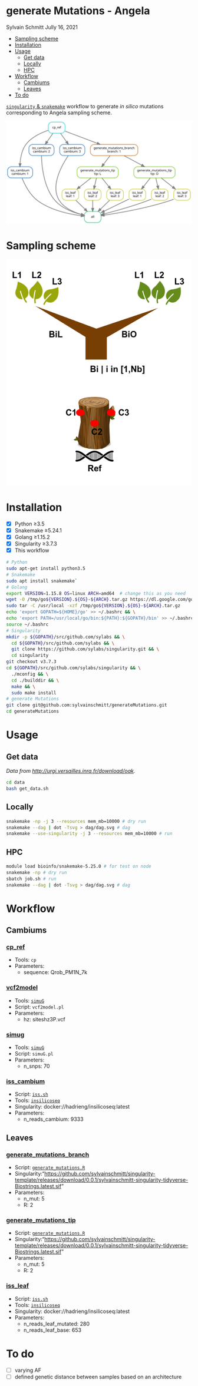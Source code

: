 generate Mutations - Angela
================
Sylvain Schmitt
Jully 16, 2021

  - [Sampling scheme](#sampling-scheme)
  - [Installation](#installation)
  - [Usage](#usage)
      - [Get data](#get-data)
      - [Locally](#locally)
      - [HPC](#hpc)
  - [Workflow](#workflow)
      - [Cambiums](#cambiums)
      - [Leaves](#leaves)
  - [To do](#to-do)

[`singularity` &
`snakemake`](https://github.com/sylvainschmitt/snakemake_singularity)
workflow to generate *in silico* mutations corresponding to Angela
sampling scheme.

![](dag/dag.minimal.svg)<!-- -->

# Sampling scheme

<img src="dag/sampling.png" width="636" />

# Installation

  - [x] Python ≥3.5
  - [x] Snakemake ≥5.24.1
  - [x] Golang ≥1.15.2
  - [x] Singularity ≥3.7.3
  - [x] This workflow

<!-- end list -->

``` bash
# Python
sudo apt-get install python3.5
# Snakemake
sudo apt install snakemake`
# Golang
export VERSION=1.15.8 OS=linux ARCH=amd64  # change this as you need
wget -O /tmp/go${VERSION}.${OS}-${ARCH}.tar.gz https://dl.google.com/go/go${VERSION}.${OS}-${ARCH}.tar.gz && \
sudo tar -C /usr/local -xzf /tmp/go${VERSION}.${OS}-${ARCH}.tar.gz
echo 'export GOPATH=${HOME}/go' >> ~/.bashrc && \
echo 'export PATH=/usr/local/go/bin:${PATH}:${GOPATH}/bin' >> ~/.bashrc && \
source ~/.bashrc
# Singularity
mkdir -p ${GOPATH}/src/github.com/sylabs && \
  cd ${GOPATH}/src/github.com/sylabs && \
  git clone https://github.com/sylabs/singularity.git && \
  cd singularity
git checkout v3.7.3
cd ${GOPATH}/src/github.com/sylabs/singularity && \
  ./mconfig && \
  cd ./builddir && \
  make && \
  sudo make install
# generate Mutations
git clone git@github.com:sylvainschmitt/generateMutations.git
cd generateMutations
```

# Usage

## Get data

*Data from <http://urgi.versailles.inra.fr/download/oak>.*

``` bash
cd data
bash get_data.sh
```

## Locally

``` bash
snakemake -np -j 3 --resources mem_mb=10000 # dry run
snakemake --dag | dot -Tsvg > dag/dag.svg # dag
snakemake --use-singularity -j 3 --resources mem_mb=10000 # run
```

## HPC

``` bash
module load bioinfo/snakemake-5.25.0 # for test on node
snakemake -np # dry run
sbatch job.sh # run
snakemake --dag | dot -Tsvg > dag/dag.svg # dag
```

# Workflow

## Cambiums

### [cp\_ref](https://github.com/sylvainschmitt/generateMutations/blob/angela/rules/cp_ref.smk)

  - Tools: `cp`
  - Parameters:
      - sequence: Qrob\_PM1N\_7k

### [vcf2model](https://github.com/sylvainschmitt/generateMutations/blob/angela/rules/vcf2model.smk)

  - Tools: [`simuG`](https://github.com/yjx1217/simuG)
  - Script: `vcf2model.pl`
  - Parameters:
      - hz: siteshz3P.vcf

### [simug](https://github.com/sylvainschmitt/generateMutations/blob/angela/rules/simug.smk)

  - Tools: [`simuG`](https://github.com/yjx1217/simuG)
  - Script: `simuG.pl`
  - Parameters:
      - n\_snps: 70

### [iss\_cambium](https://github.com/sylvainschmitt/generateMutations/blob/angela/rules/iss_cambium.smk)

  - Script:
    [`iss.sh`](https://bedtools.readthedocs.io/en/latest/content/scripts/iss.sh)
  - Tools:
    [`insilicoseq`](https://insilicoseq.readthedocs.io/en/latest/)
  - Singularity: docker://hadrieng/insilicoseq:latest
  - Parameters:
      - n\_reads\_cambium: 9333

## Leaves

### [generate\_mutations\_branch](https://github.com/sylvainschmitt/generateMutations/blob/angela/rules/generate_mutations_branch.smk)

  - Script:
    [`generate_mutations.R`](https://bedtools.readthedocs.io/en/latest/content/scripts/generate_mutations.R)
  - Singularity:“<https://github.com/sylvainschmitt/singularity-template/releases/download/0.0.1/sylvainschmitt-singularity-tidyverse-Biostrings.latest.sif>”
  - Parameters:
      - n\_mut: 5
      - R: 2

### [generate\_mutations\_tip](https://github.com/sylvainschmitt/generateMutations/blob/angela/rules/generate_mutations_branch_tip.smk)

  - Script:
    [`generate_mutations.R`](https://bedtools.readthedocs.io/en/latest/content/scripts/generate_mutations.R)
  - Singularity:“<https://github.com/sylvainschmitt/singularity-template/releases/download/0.0.1/sylvainschmitt-singularity-tidyverse-Biostrings.latest.sif>”
  - Parameters:
      - n\_mut: 5
      - R: 2

### [iss\_leaf](https://github.com/sylvainschmitt/generateMutations/blob/angela/rules/iss_leaf.smk)

  - Script:
    [`iss.sh`](https://bedtools.readthedocs.io/en/latest/content/scripts/iss.sh)
  - Tools:
    [`insilicoseq`](https://insilicoseq.readthedocs.io/en/latest/)
  - Singularity: docker://hadrieng/insilicoseq:latest
  - Parameters:
      - n\_reads\_leaf\_mutated: 280
      - n\_reads\_leaf\_base: 653

# To do

  - [ ] varying AF
  - [ ] defined genetic distance between samples based on an
    architecture
